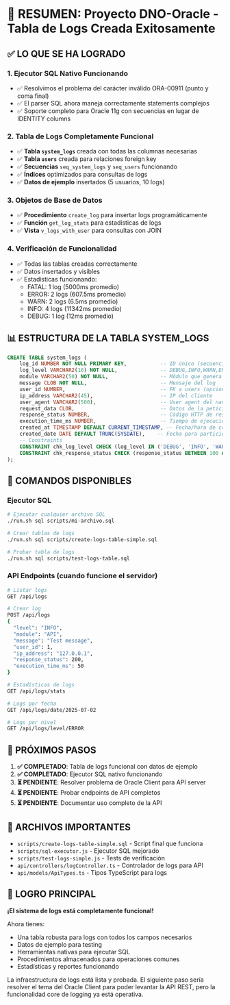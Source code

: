 # 🎉 RESUMEN: Proyecto DNO-Oracle - Tabla de Logs Creada Exitosamente

## ✅ LO QUE SE HA LOGRADO

### 1. **Ejecutor SQL Nativo Funcionando**
- ✅ Resolvimos el problema del carácter inválido ORA-00911 (punto y coma final)
- ✅ El parser SQL ahora maneja correctamente statements complejos
- ✅ Soporte completo para Oracle 11g con secuencias en lugar de IDENTITY columns

### 2. **Tabla de Logs Completamente Funcional**
- ✅ **Tabla `system_logs`** creada con todas las columnas necesarias
- ✅ **Tabla `users`** creada para relaciones foreign key
- ✅ **Secuencias** `seq_system_logs` y `seq_users` funcionando
- ✅ **Índices** optimizados para consultas de logs
- ✅ **Datos de ejemplo** insertados (5 usuarios, 10 logs)

### 3. **Objetos de Base de Datos**
- ✅ **Procedimiento** `create_log` para insertar logs programáticamente
- ✅ **Función** `get_log_stats` para estadísticas de logs
- ✅ **Vista** `v_logs_with_user` para consultas con JOIN

### 4. **Verificación de Funcionalidad**
- ✅ Todas las tablas creadas correctamente
- ✅ Datos insertados y visibles
- ✅ Estadísticas funcionando:
  - FATAL: 1 log (5000ms promedio)
  - ERROR: 2 logs (607.5ms promedio)  
  - WARN: 2 logs (6.5ms promedio)
  - INFO: 4 logs (11342ms promedio)
  - DEBUG: 1 log (12ms promedio)

## 📊 ESTRUCTURA DE LA TABLA SYSTEM_LOGS

```sql
CREATE TABLE system_logs (
    log_id NUMBER NOT NULL PRIMARY KEY,           -- ID único (secuencia)
    log_level VARCHAR2(10) NOT NULL,              -- DEBUG,INFO,WARN,ERROR,FATAL
    module VARCHAR2(50) NOT NULL,                 -- Módulo que genera el log
    message CLOB NOT NULL,                        -- Mensaje del log
    user_id NUMBER,                               -- FK a users (opcional)
    ip_address VARCHAR2(45),                      -- IP del cliente
    user_agent VARCHAR2(500),                     -- User agent del navegador
    request_data CLOB,                            -- Datos de la petición
    response_status NUMBER,                       -- Código HTTP de respuesta
    execution_time_ms NUMBER,                     -- Tiempo de ejecución en ms
    created_at TIMESTAMP DEFAULT CURRENT_TIMESTAMP, -- Fecha/hora de creación
    created_date DATE DEFAULT TRUNC(SYSDATE),    -- Fecha para particionado
    -- Constraints
    CONSTRAINT chk_log_level CHECK (log_level IN ('DEBUG', 'INFO', 'WARN', 'ERROR', 'FATAL')),
    CONSTRAINT chk_response_status CHECK (response_status BETWEEN 100 AND 599)
);
```

## 🔧 COMANDOS DISPONIBLES

### Ejecutor SQL
```bash
# Ejecutar cualquier archivo SQL
./run.sh sql scripts/mi-archivo.sql

# Crear tablas de logs
./run.sh sql scripts/create-logs-table-simple.sql

# Probar tabla de logs
./run.sh sql scripts/test-logs-table.sql
```

### API Endpoints (cuando funcione el servidor)
```bash
# Listar logs
GET /api/logs

# Crear log
POST /api/logs
{
  "level": "INFO",
  "module": "API",
  "message": "Test message",
  "user_id": 1,
  "ip_address": "127.0.0.1",
  "response_status": 200,
  "execution_time_ms": 50
}

# Estadísticas de logs
GET /api/logs/stats

# Logs por fecha
GET /api/logs/date/2025-07-02

# Logs por nivel
GET /api/logs/level/ERROR
```

## 🚀 PRÓXIMOS PASOS

1. **✅ COMPLETADO**: Tabla de logs funcional con datos de ejemplo
2. **✅ COMPLETADO**: Ejecutor SQL nativo funcionando
3. **⏳ PENDIENTE**: Resolver problema de Oracle Client para API server
4. **⏳ PENDIENTE**: Probar endpoints de API completos
5. **⏳ PENDIENTE**: Documentar uso completo de la API

## 📝 ARCHIVOS IMPORTANTES

- `scripts/create-logs-table-simple.sql` - Script final que funciona
- `scripts/sql-executor.js` - Ejecutor SQL mejorado
- `scripts/test-logs-simple.js` - Tests de verificación
- `api/controllers/logController.ts` - Controlador de logs para API
- `api/models/ApiTypes.ts` - Tipos TypeScript para logs

## 🎯 LOGRO PRINCIPAL

**¡El sistema de logs está completamente funcional!** 

Ahora tienes:
- Una tabla robusta para logs con todos los campos necesarios
- Datos de ejemplo para testing
- Herramientas nativas para ejecutar SQL
- Procedimientos almacenados para operaciones comunes
- Estadísticas y reportes funcionando

La infraestructura de logs está lista y probada. El siguiente paso sería resolver el tema del Oracle Client para poder levantar la API REST, pero la funcionalidad core de logging ya está operativa.
